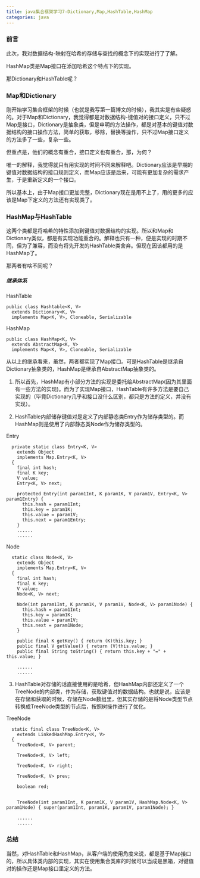 ```yaml
---
title: java集合框架学习7-Dictionary,Map,HashTable,HashMap
categories: java
---
```


### 前言

此次，我对数据结构-映射在哈希的存储与查找的概念下的实现进行了了解。

HashMap类是Map接口在添加哈希这个特点下的实现。

那Dictionary和HashTable呢？

### Map和Dictionary

刚开始学习集合框架的时候（也就是我写第一篇博文的时候），我其实是有些疑惑的。对于Map和Dictionary，我觉得都是对数据结构-键值对的接口定义，只不过Map是接口，Dictionary是抽象类，但是申明的方法操作，都是对基本的键值对数据结构的接口操作方法，简单的获取，移除，替换等操作，只不过Map接口定义的方法多了一些，复杂一些。

但重点是，他们的概念有重合，接口定义也有重合，那，为何？

唯一的解释，我觉得就只有用实现的时间不同来解释吧。Dictionary应该是早期的键值对数据结构的接口规则定义，而Map应该是后来，可能有更加复杂的需求产生，于是重新定义的一个接口。

所以基本上，由于Map接口更加完整，Dictionary现在是用不上了，用的更多的应该是Map下定义的方法还有实现类了。

### HashMap与HashTable

这两个类都是将哈希的特性添加到键值对数据结构的实现。所以和Map和Dictionary类似，都是有实现功能重合的。解释也只有一种，便是实现的时期不同，但为了兼容，而没有将先开发的HashTable类舍弃。但现在因该都用的是HashMap了。

那两者有啥不同呢？

##### 继承体系

HashTable

```
public class Hashtable<K, V>
  extends Dictionary<K, V>
  implements Map<K, V>, Cloneable, Serializable
```

HashMap

```
public class HashMap<K, V>
  extends AbstractMap<K, V>
  implements Map<K, V>, Cloneable, Serializable
```

从以上的继承看来，虽然，两者都实现了Map接口。可是HashTable是继承自Dictionary抽象类的，HashMap是继承自AbstractMap抽象类的。

1. 所以首先，HashMap有小部分方法的实现是委托给AbstractMap(因为其里面有一些方法的实现)。而为了实现Map接口，HashTable有许多方法是要自己实现的（毕竟Dictionary几乎和接口没什么区别，都只是方法的定义，并没有实现）。

2. HashTable内部储存键值对是定义了内部静态类Entry作为储存类型的。而HashMap则是使用了内部静态类Node作为储存类型的。

Entry

```
  private static class Entry<K, V>
    extends Object
    implements Map.Entry<K, V>
  {
    final int hash;
    final K key;
    V value;
    Entry<K, V> next;
    
    protected Entry(int param1Int, K param1K, V param1V, Entry<K, V> param1Entry) {
      this.hash = param1Int;
      this.key = param1K;
      this.value = param1V;
      this.next = param1Entry;
    }
    ......
    ......
```

Node

```
  static class Node<K, V>
    extends Object
    implements Map.Entry<K, V>
  {
    final int hash;
    final K key;
    V value;
    Node<K, V> next;
    
    Node(int param1Int, K param1K, V param1V, Node<K, V> param1Node) {
      this.hash = param1Int;
      this.key = param1K;
      this.value = param1V;
      this.next = param1Node;
    }
    
    public final K getKey() { return (K)this.key; }
    public final V getValue() { return (V)this.value; }
    public final String toString() { return this.key + "=" + this.value; }

    ......
    ......
```


3. HashTable对存储的话直接使用的是哈希，但HashMap内部还定义了一个TreeNode的内部类，作为存储，获取键值对的数据结构。也就是说，应该是在存储和获取的时候，存储在Node数组里，但其实存储的是将Node类型节点转换成TreeNode类型的节点后，按照树操作进行了优化。

TreeNode

```
  static final class TreeNode<K, V>
    extends LinkedHashMap.Entry<K, V>
  {
    TreeNode<K, V> parent;
    
    TreeNode<K, V> left;
    
    TreeNode<K, V> right;
    
    TreeNode<K, V> prev;
    
    boolean red;

    
    TreeNode(int param1Int, K param1K, V param1V, HashMap.Node<K, V> param1Node) { super(param1Int, param1K, param1V, param1Node); }

    ......
    ......
```

### 总结

当然，对HashTable和HashMap，从客户端的使用角度来说，都是基于Map接口的，所以具体类内部的实现，其实在使用集合类库的时候可以当成是黑箱，对键值对的操作还是Map接口里定义的方法。